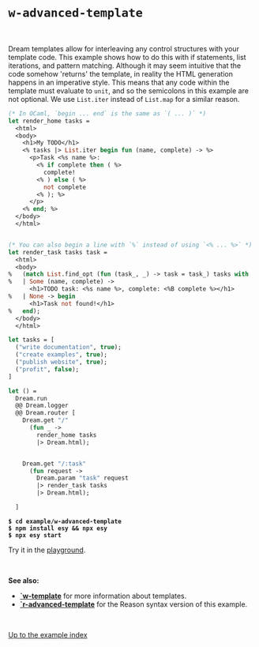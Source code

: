 # `w-advanced-template`

<br>

Dream templates allow for interleaving any control structures with your template code. This example shows how to do this with if statements, list iterations, and pattern matching. Although it may seem intuitive that the code somehow 'returns' the template, in reality the HTML generation happens in an imperative style. This means that any code within the template must evaluate to `unit`, and so the semicolons in this example are not optional. We use `List.iter` instead of `List.map` for a similar reason.

```ocaml
(* In OCaml, `begin ... end` is the same as `( ... )` *)
let render_home tasks =
  <html>
  <body>
    <h1>My TODO</h1>
    <% tasks |> List.iter begin fun (name, complete) -> %>
      <p>Task <%s name %>:
        <% if complete then ( %>
          complete!
        <% ) else ( %>
          not complete
        <% ); %>
      </p>
    <% end; %>
  </body>
  </html>


(* You can also begin a line with `%` instead of using `<% ... %>` *)
let render_task tasks task =
  <html>
  <body>
%   (match List.find_opt (fun (task_, _) -> task = task_) tasks with
%   | Some (name, complete) ->
      <h1>TODO task: <%s name %>, complete: <%B complete %></h1>
%   | None -> begin
      <h1>Task not found!</h1>
%   end);
  </body>
  </html>

let tasks = [
  ("write documentation", true);
  ("create examples", true);
  ("publish website", true);
  ("profit", false);
]

let () =
  Dream.run
  @@ Dream.logger
  @@ Dream.router [
    Dream.get "/"
      (fun _ ->
        render_home tasks
        |> Dream.html);


    Dream.get "/:task"
      (fun request ->
        Dream.param "task" request
        |> render_task tasks
        |> Dream.html);

  ]
```

<pre><code><b>$ cd example/w-advanced-template</b>
<b>$ npm install esy && npx esy</b>
<b>$ npx esy start</b></code></pre>

Try it in the [playground](http://dream.as/w-advanced-template).

<br>

**See also:**

- [**`w-template**](../w-template) for more information about templates.
- [**`r-advanced-template**](../r-advanced-template) for the Reason syntax version of this example.

<br>

[Up to the example index](../#examples)
